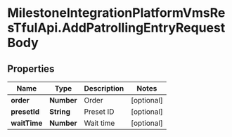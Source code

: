 # MilestoneIntegrationPlatformVmsResTfulApi.AddPatrollingEntryRequestBody

## Properties
Name | Type | Description | Notes
------------ | ------------- | ------------- | -------------
**order** | **Number** | Order | [optional] 
**presetId** | **String** | Preset ID | [optional] 
**waitTime** | **Number** | Wait time | [optional] 
